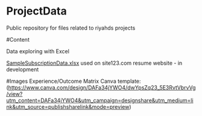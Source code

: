 # ProjectData

Public repository for files related to riyahds projects

#Content

Data exploring with Excel

[SampleSubscriptionData.xlsx](https://github.com/riyahds/ProjectData/blob/main/SampleSubscriptionData.xlsx) used on site123.com resume website - in development

#Images
Experience/Outcome Matrix
Canva template: (https://www.canva.com/design/DAFa34jYWO4/dwYpsZq23_5E3RvtVbrvVg/view?utm_content=DAFa34jYWO4&utm_campaign=designshare&utm_medium=link&utm_source=publishsharelink&mode=preview)
